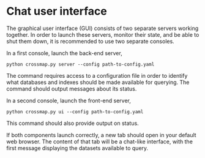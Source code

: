 # Chat user interface

The graphical user interface (GUI) consists of two separate servers working together. In order to launch these servers, monitor their state, and be able to shut them down, it is recommended to use two separate consoles.

In a first console, launch the back-end server,

```
python crossmap.py server --config path-to-config.yaml
```

The command requires access to a configuration file in order to identify what databases and indexes should be made available for querying. The command should output messages about its status. 

In a second console, launch the front-end server,

```
python crossmap.py ui --config path-to-config.yaml
```

This command should also provide output on status. 

If both components launch correctly, a new tab should open in your default web browser. The content of that tab will be a chat-like interface, with the first message displaying the datasets available to query.


